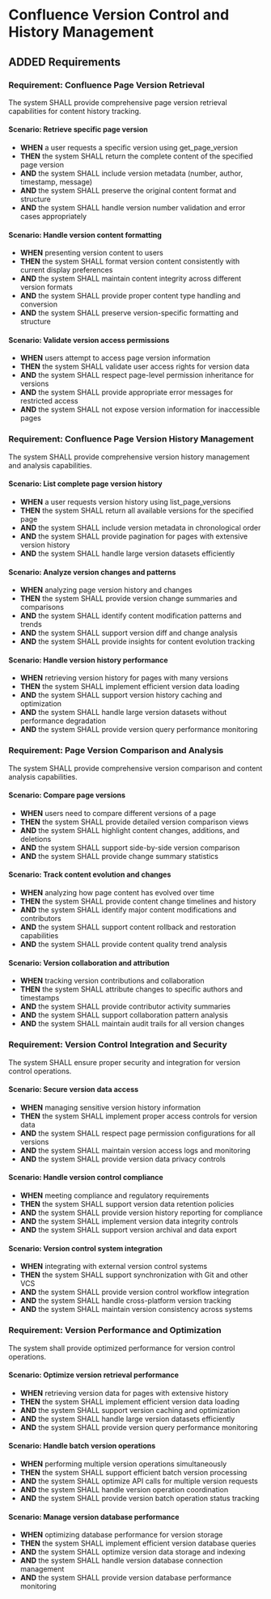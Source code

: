 # Confluence Version Control and History Management

## ADDED Requirements

### Requirement: Confluence Page Version Retrieval
The system SHALL provide comprehensive page version retrieval capabilities for content history tracking.

#### Scenario: Retrieve specific page version
- **WHEN** a user requests a specific version using get_page_version
- **THEN** the system SHALL return the complete content of the specified page version
- **AND** the system SHALL include version metadata (number, author, timestamp, message)
- **AND** the system SHALL preserve the original content format and structure
- **AND** the system SHALL handle version number validation and error cases appropriately

#### Scenario: Handle version content formatting
- **WHEN** presenting version content to users
- **THEN** the system SHALL format version content consistently with current display preferences
- **AND** the system SHALL maintain content integrity across different version formats
- **AND** the system SHALL provide proper content type handling and conversion
- **AND** the system SHALL preserve version-specific formatting and structure

#### Scenario: Validate version access permissions
- **WHEN** users attempt to access page version information
- **THEN** the system SHALL validate user access rights for version data
- **AND** the system SHALL respect page-level permission inheritance for versions
- **AND** the system SHALL provide appropriate error messages for restricted access
- **AND** the system SHALL not expose version information for inaccessible pages

### Requirement: Confluence Page Version History Management
The system SHALL provide comprehensive version history management and analysis capabilities.

#### Scenario: List complete page version history
- **WHEN** a user requests version history using list_page_versions
- **THEN** the system SHALL return all available versions for the specified page
- **AND** the system SHALL include version metadata in chronological order
- **AND** the system SHALL provide pagination for pages with extensive version history
- **AND** the system SHALL handle large version datasets efficiently

#### Scenario: Analyze version changes and patterns
- **WHEN** analyzing page version history and changes
- **THEN** the system SHALL provide version change summaries and comparisons
- **AND** the system SHALL identify content modification patterns and trends
- **AND** the system SHALL support version diff and change analysis
- **AND** the system SHALL provide insights for content evolution tracking

#### Scenario: Handle version history performance
- **WHEN** retrieving version history for pages with many versions
- **THEN** the system SHALL implement efficient version data loading
- **AND** the system SHALL support version history caching and optimization
- **AND** the system SHALL handle large version datasets without performance degradation
- **AND** the system SHALL provide version query performance monitoring

### Requirement: Page Version Comparison and Analysis
The system SHALL provide comprehensive version comparison and content analysis capabilities.

#### Scenario: Compare page versions
- **WHEN** users need to compare different versions of a page
- **THEN** the system SHALL provide detailed version comparison views
- **AND** the system SHALL highlight content changes, additions, and deletions
- **AND** the system SHALL support side-by-side version comparison
- **AND** the system SHALL provide change summary statistics

#### Scenario: Track content evolution and changes
- **WHEN** analyzing how page content has evolved over time
- **THEN** the system SHALL provide content change timelines and history
- **AND** the system SHALL identify major content modifications and contributors
- **AND** the system SHALL support content rollback and restoration capabilities
- **AND** the system SHALL provide content quality trend analysis

#### Scenario: Version collaboration and attribution
- **WHEN** tracking version contributions and collaboration
- **THEN** the system SHALL attribute changes to specific authors and timestamps
- **AND** the system SHALL provide contributor activity summaries
- **AND** the system SHALL support collaboration pattern analysis
- **AND** the system SHALL maintain audit trails for all version changes

### Requirement: Version Control Integration and Security
The system SHALL ensure proper security and integration for version control operations.

#### Scenario: Secure version data access
- **WHEN** managing sensitive version history information
- **THEN** the system SHALL implement proper access controls for version data
- **AND** the system SHALL respect page permission configurations for all versions
- **AND** the system SHALL maintain version access logs and monitoring
- **AND** the system SHALL provide version data privacy controls

#### Scenario: Handle version control compliance
- **WHEN** meeting compliance and regulatory requirements
- **THEN** the system SHALL support version data retention policies
- **AND** the system SHALL provide version history reporting for compliance
- **AND** the system SHALL implement version data integrity controls
- **AND** the system SHALL support version archival and data export

#### Scenario: Version control system integration
- **WHEN** integrating with external version control systems
- **THEN** the system SHALL support synchronization with Git and other VCS
- **AND** the system SHALL provide version control workflow integration
- **AND** the system SHALL handle cross-platform version tracking
- **AND** the system SHALL maintain version consistency across systems

### Requirement: Version Performance and Optimization
The system shall provide optimized performance for version control operations.

#### Scenario: Optimize version retrieval performance
- **WHEN** retrieving version data for pages with extensive history
- **THEN** the system SHALL implement efficient version data loading
- **AND** the system SHALL support version caching and optimization
- **AND** the system SHALL handle large version datasets efficiently
- **AND** the system SHALL provide version query performance monitoring

#### Scenario: Handle batch version operations
- **WHEN** performing multiple version operations simultaneously
- **THEN** the system SHALL support efficient batch version processing
- **AND** the system SHALL optimize API calls for multiple version requests
- **AND** the system SHALL handle version operation coordination
- **AND** the system SHALL provide version batch operation status tracking

#### Scenario: Manage version database performance
- **WHEN** optimizing database performance for version storage
- **THEN** the system SHALL implement efficient version database queries
- **AND** the system SHALL optimize version data storage and indexing
- **AND** the system SHALL handle version database connection management
- **AND** the system SHALL provide version database performance monitoring